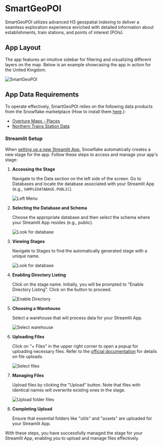 # SmartGeoPOI

SmartGeoPOI utilizes advanced H3 geospatial indexing to deliver a seamless exploration experience enriched with detailed information about establishments, train stations, and points of interest (POIs).

## App Layout

The app features an intuitive sidebar for filtering and visualizing different layers on the map. Below is an example showcasing the app in action for the United Kingdom.

![SmartGeoPOI](./assets/main.png)

## App Data Requirements

To operate effectively, SmartGeoPOI relies on the following data products from the Snowflake marketplace (How to install them [here](https://other-docs.snowflake.com/en/native-apps/consumer-installing).):

- [Overture Maps - Places](https://app.snowflake.com/marketplace/listing/GZT0Z4CM1E9KR/carto-overture-maps-places)
- [Northern Trains Station Data](https://app.snowflake.com/marketplace/listing/GZTDZ2CEXT/northern-trains-ltd-northern-trains-station-data)

### Streamlit Setup

When [setting up a new Streamlit App](https://docs.snowflake.com/en/developer-guide/streamlit/create-streamlit-ui), Snowflake automatically creates a new stage for the app. Follow these steps to access and manage your app's stage:

1. **Accessing the Stage**

   Navigate to the Data section on the left side of the screen. Go to Databases and locate the database associated with your Streamlit App (e.g., `SAMPLEDATABASE.PUBLIC`).

   ![Left Menu](../instructions_assets/left_menu.png)

2. **Selecting the Database and Schema**

   Choose the appropriate database and then select the schema where your Streamlit App resides (e.g., public).

   ![Look for database](../instructions_assets/look_for_database.png)

3. **Viewing Stages**

   Navigate to Stages to find the automatically generated stage with a unique name.

   ![Look for database](../instructions_assets/look_for_database2.png)

4. **Enabling Directory Listing**

   Click on the stage name. Initially, you will be prompted to "Enable Directory Listing". Click on the button to proceed.

   ![Enable Directory](../instructions_assets/enable_directory.png)

5. **Choosing a Warehouse**

   Select a warehouse that will process data for your Streamlit App.

   ![Select warehouse](../instructions_assets/select_warehouse.png)

6. **Uploading Files**

   Click on "+ Files" in the upper right corner to open a popup for uploading necessary files. Refer to the [official documentation](https://docs.snowflake.com/en/user-guide/data-load-local-file-system-stage-ui) for details on file uploads.

   ![Select files](../instructions_assets/upload_file.png)

7. **Managing Files**

   Upload files by clicking the "Upload" button. Note that files with identical names will overwrite existing ones in the stage.

   ![Upload folder files](./assets/upload_folder_files_stage.png)

8. **Completing Upload**

   Ensure that essential folders like "utils" and "assets" are uploaded for your Streamlit App.

With these steps, you have successfully managed the stage for your Streamlit App, enabling you to upload and manage files effectively.
